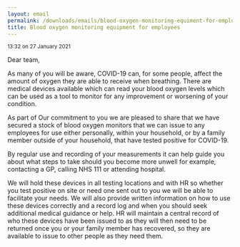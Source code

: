 ```yaml
---
layout: email
permalink: /downloads/emails/blood-oxygen-monitoring-equiment-for-employees/
title: Blood oxygen monitoring equipment for employees
---
```


<small>13:32 on 27 January 2021</small>

Dear team,

As many of you will be aware, COVID-19 can, for some people, affect the amount of oxygen they are able to receive when breathing. There are medical devices available which can read your blood oxygen levels which can be used as a tool to monitor for any improvement or worsening of your condition.

As part of Our commitment to you we are pleased to share that we have secured a stock of blood oxygen monitors that we can issue to any employees for use either personally, within your household, or by a family member outside of your household, that have tested positive for COVID-19.

By regular use and recording of your measurements it can help guide you about what steps to take should you become more unwell for example, contacting a GP, calling NHS 111 or attending hospital.

We will hold these devices in all testing locations and with HR so whether you test positive on site or need one sent out to you we will be able to facilitate your needs. We will also provide written information on how to use these devices correctly and a record log and when you should seek additional medical guidance or help. HR will maintain a central record of who these devices have been issued to as they will then need to be returned once you or your family member has recovered, so they are available to issue to other people as they need them.